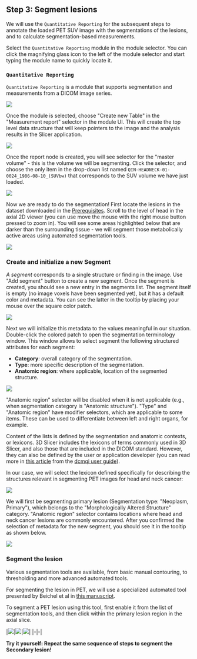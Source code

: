 ## Step 3: Segment lesions

We will use the `Quantitative Reporting` for the subsequent steps to annotate the loaded PET SUV image with the segmentations of the lesions, and to calculate segmentation-based measurements.

Select the `Quantitative Reporting` module in the module selector. You can click the magnifying glass icon to the left of the module selector and start typing the module name to quickly locate it. 

### `Quantitative Reporting`

`Quantitative Reporting` is a module that supports segmentation and measurements from a DICOM image series.

![](/gitbook/assets/qr-ui.png)

Once the module is selected, choose "Create new Table" in the "Measurement report" selector in the module UI. This will create the top level data structure that will keep pointers to the image and the analysis results in the Slicer application.

![](/gitbook/assets/select-qr.png)

Once the report node is created, you will see selector for the "master volume" - this is the volume we will be segmenting. Click the selector, and choose the only item in the drop-down list named `QIN-HEADNECK-01-0024_1986-08-10_(SUVbw)` that corresponds to the SUV volume we have just loaded.

![](/gitbook/assets/select-master.png)

Now we are ready to do the segmentation! First locate the lesions in the dataset downloaded in the [Prerequisites](/gitbook/prerequisites.md). Scroll to the level of head in the axial 2D viewer (you can use move the mouse with the right mouse button pressed to zoom in). You will see some areas highlighted below that are darker than the surrounding tissue - we will segment those metabolically active areas using automated segmentation tools.

![](/gitbook/assets/pt-lesion.png)

### Create and initialize a new Segment 

_A segment_ corresponds to a single structure or finding in the image. Use "Add segment" button to create a new segment. Once the segment is created, you should see a new entry in the segments list. The segment itself is empty (no image voxels have been segmented yet), but it has a default color and metadata. You can see the latter in the tooltip by placing your mouse over the square color patch.

![](/gitbook/assets/new-segment.png)

Next we will initialize this metadata to the values meaningful in our situation. Double-click the colored patch to open the segmentation terminology window. This window allows to select segment the following structured attributes for each segment:

* **Category**: overall category of the segmentation.
* **Type**: more specific description of the segmentation.
* **Anatomic region**: where applicable, location of the segmented structure.

![](/gitbook/assets/context-window.png)

"Anatomic region" selector will be disabled when it is not applicable (e.g., when segmentation category is "Anatomic structure"). "Type" and "Anatomic region" have modifier selectors, which are applicable to some items. These can be used to differentiate between left and right organs, for example.

Content of the lists is defined by the segmentation and anatomic contexts, or lexicons. 3D Slicer includes the lexicons of terms commonly used in 3D Slicer, and also those that are included in the DICOM standard. However, they can also be defined by the user or application developer (you can read more in [this article](https://qiicr.gitbooks.io/dcmqi-guide/user_guide/coding_schemes.html) from the [dcmqi user guide](https://qiicr.gitbooks.io/dcmqi-guide)).

In our case, we will select the lexicon defined specifically for describing the structures relevant in segmenting PET images for head and neck cancer:

![](/gitbook/assets/hnc-contexts.png)

We will first be segmenting primary lesion (Segmentation type: "Neoplasm, Primary"), which belongs to the "Morphologically Altered Structure" category. "Anatomic region" selector contains locations where head and neck cancer lesions are commonly encountered. After you confirmed the selection of metadata for the new segment, you should see it in the tooltip as shown below.

![](/gitbook/assets/segment-initialized.png)

### Segment the lesion

Various segmentation tools are available, from basic manual contouring, to thresholding and more advanced automated tools.

For segmenting the lesion in PET, we will use a specialized automated tool presented by Beichel et al in [this manuscript](http://dx.doi.org/10.1118/1.4948679).

To segment a PET lesion using this tool, first enable it from the list of segmentation tools, and then click within the primary lesion region in the axial slice.


|![](/gitbook/assets/pt-lesion.png)|![](/gitbook/assets/pet-effect.png)|![](/gitbook/assets/pet-segmented.png)|
|-|-|

**Try it yourself: Repeat the same sequence of steps to segment the Secondary lesion!**
